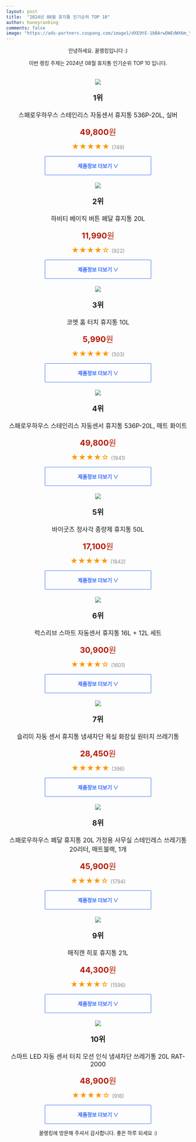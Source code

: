 ```yaml
---
layout: post
title:  "2024년 08월 휴지통 인기순위 TOP 10"
author: honeyranking
comments: false
image: "https://ads-partners.coupang.com/image1/dXE9tE-1bBArwDWEdWX6m_YrxdN46MiYSwuMPPJWv_Y3tGrT92inykMq5-hTrpJMh7A0vUIbcMacq21yX6nMUxy03hcS0MQtD4e3mEbMCMTUKq3iK6T5j_ZrKVHQ8AgHW8NkeNzVwTJaDej__EDCM2xIwgms2pvpcswOVGPCcaK8ap5-LxpalxGptksui39CKNPGmqKo70Iqb9GgvoHd5WsPVHZhezAAHybRj68ZYk8tsunBv7lGG6UzzEeCAiDtsP9Eygsrizca9ba4SthTYYpHQiXEb-nuow33ZqBjNW-I"
---
```

<p style="text-align: center;">안녕하세요. 꿀랭킹입니다 :)</p>
<p style="text-align: center;">이번 랭킹 주제는 2024년 08월 휴지통 인기순위 TOP 10 입니다.</p><center><img src="https://ads-partners.coupang.com/image1/dXE9tE-1bBArwDWEdWX6m_YrxdN46MiYSwuMPPJWv_Y3tGrT92inykMq5-hTrpJMh7A0vUIbcMacq21yX6nMUxy03hcS0MQtD4e3mEbMCMTUKq3iK6T5j_ZrKVHQ8AgHW8NkeNzVwTJaDej__EDCM2xIwgms2pvpcswOVGPCcaK8ap5-LxpalxGptksui39CKNPGmqKo70Iqb9GgvoHd5WsPVHZhezAAHybRj68ZYk8tsunBv7lGG6UzzEeCAiDtsP9Eygsrizca9ba4SthTYYpHQiXEb-nuow33ZqBjNW-I" style="margin-top:20px" /></center><p style="text-align: center; font-size: 20px"><b>1위</b></p><p style="text-align: center; font-size: 17px">스패로우하우스 스테인리스 자동센서 휴지통 536P-20L, 실버</p><p style="text-align: center;"><span style="color: #b61800; font-size: 22px;"><b>49,800</b>원</span></p><p style="text-align: center;"><span style="color: #ff9600; font-size: 20px;">★★★★★ </span><span style="color: #878787;">(749)</span></p><center><a href="https://link.coupang.com/re/AFFSDP?lptag=AF3899140&subid=honeyrank&pageKey=6401083576&itemId=3811032700&vendorItemId=81487430262&traceid=V0-153-d1bc42e952c91a56&clickBeacon=23b6a7f0-633e-11ef-abd8-c8f64210c0bd%7E3&requestid=20240826090000980125513978&token=31850C%7CMIXED"><div style="font-size: 14px; display: inline-block; padding: 15px 90px; color: #346aff; border-radius: 2px; border: 1px solid #346aff; cursor: pointer;"><b>제품정보 더보기 &or;</b></div></a></center><center><img src="https://ads-partners.coupang.com/image1/jNqabkCNeqiuf_1xjCqCipRqTEFeTKSUu7BRx35RuIFhIRq5IvPUHvQFlN-DEKxrmYuvAS0x-3m9MqSgSZ-MPf_PgzN_eQbJWSbhREdZhJVQY4NdeBJYbRPuKM7eauwW4wIkDuu9HmfjJKlB_uo1H70Rg3glZjVWiqwf8QHI0h92ts_nhlB6N5em7pSJAA6jKvobLHG7LMqgQY12O62yl_OmS0nYfj1vLBqjun7ofvj3Y-gBI1ixRc5i1J6Ste6mSJubxwryFDbXuPOdyOlob-DchJyu0VFYvQ==" style="margin-top:20px" /></center><p style="text-align: center; font-size: 20px"><b>2위</b></p><p style="text-align: center; font-size: 17px">하비티 베이직 버튼 페달 휴지통 20L</p><p style="text-align: center;"><span style="color: #b61800; font-size: 22px;"><b>11,990</b>원</span></p><p style="text-align: center;"><span style="color: #ff9600; font-size: 20px;">★★★★☆ </span><span style="color: #878787;">(922)</span></p><center><a href="https://link.coupang.com/re/AFFSDP?lptag=AF3899140&subid=honeyrank&pageKey=7734845167&itemId=20794354458&vendorItemId=87863854669&traceid=V0-153-f32cacbd51eaae50&requestid=20240826090000980125513978&token=31850C%7CMIXED"><div style="font-size: 14px; display: inline-block; padding: 15px 90px; color: #346aff; border-radius: 2px; border: 1px solid #346aff; cursor: pointer;"><b>제품정보 더보기 &or;</b></div></a></center><center><img src="https://ads-partners.coupang.com/image1/8dVT5ifBww2RsHea8eCLa2Vo9cOIm1GJTm8RB61FPmhKHYQt8R2F44rdpUNcfgoll6X5sKWoL8RKzGdFHz024B38kjRGP__G-QFhf9N1WitIOwfNlmfD2b8OcotIW2s4Qkhwm_dPsLiJY8FEBvmhI6UI3cKWhP_aP21Av0YQjPEPsCZqoUHuGZ1J5QMLh0WNDL9Oa-pScHpr2d50_rxUjDd4Eb6_o8k9aVitU623zZZcgry-gNIOTewWuatcIAycCeeAGXJm0UWR_PjjSszmCHhqzklIa_KSJ8GpsA==" style="margin-top:20px" /></center><p style="text-align: center; font-size: 20px"><b>3위</b></p><p style="text-align: center; font-size: 17px">코멧 홈 터치 휴지통 10L</p><p style="text-align: center;"><span style="color: #b61800; font-size: 22px;"><b>5,990</b>원</span></p><p style="text-align: center;"><span style="color: #ff9600; font-size: 20px;">★★★★★ </span><span style="color: #878787;">(503)</span></p><center><a href="https://link.coupang.com/re/AFFSDP?lptag=AF3899140&subid=honeyrank&pageKey=7373074555&itemId=19023954374&vendorItemId=86148227409&traceid=V0-153-b6954bf4a1910525&requestid=20240826090000980125513978&token=31850C%7CMIXED"><div style="font-size: 14px; display: inline-block; padding: 15px 90px; color: #346aff; border-radius: 2px; border: 1px solid #346aff; cursor: pointer;"><b>제품정보 더보기 &or;</b></div></a></center><center><img src="https://ads-partners.coupang.com/image1/tJUwTSegztdhi8KxtGG3PCZGVBIvI5Qc6WLXtqaU_KUIFUrjv-wWc-HJ5uSv_52AE7JHQ30C-kd3OojYxw7cchhm1gJ7gdkXgsPUtSZXFZNdqU8MpMvPpErTNJXV-REW0jxDSaLRi3tqNCyzMVnHULOxwOpOdZCmDmsJ7lctmU_EOCzLYGU5ztHvA5fu3PRPtALW3oDN-N71wjgi1gCfo9p6viMpvQWN-Wg2jSmsDEdr8haDeN15CG82OGsKVW1Z_QhXhhy3joy3JTZ-wQk_6rItBX50EXpF05k0e0y3" style="margin-top:20px" /></center><p style="text-align: center; font-size: 20px"><b>4위</b></p><p style="text-align: center; font-size: 17px">스패로우하우스 스테인리스 자동센서 휴지통 536P-20L, 매트 화이트</p><p style="text-align: center;"><span style="color: #b61800; font-size: 22px;"><b>49,800</b>원</span></p><p style="text-align: center;"><span style="color: #ff9600; font-size: 20px;">★★★★☆ </span><span style="color: #878787;">(1941)</span></p><center><a href="https://link.coupang.com/re/AFFSDP?lptag=AF3899140&subid=honeyrank&pageKey=6401083576&itemId=11489447525&vendorItemId=81487430292&traceid=V0-153-d1bc42e952c91a56&clickBeacon=23b6cf00-633e-11ef-83b8-cc3f3b1b3cd2%7E3&requestid=20240826090000980125513978&token=31850C%7CMIXED"><div style="font-size: 14px; display: inline-block; padding: 15px 90px; color: #346aff; border-radius: 2px; border: 1px solid #346aff; cursor: pointer;"><b>제품정보 더보기 &or;</b></div></a></center><center><img src="https://ads-partners.coupang.com/image1/6_1vK2bYxt5qxwgl6_2nKErBz7F50_TEg5ooR4FCyTo3O1QJp7D2MeC4Ugfoo8i_Uph_k5S4WeDimvpSzyHKyuM1vckvQ70fu9zDTgzZ9N7lQ6qdTwniMk5xYKd_U5ulEszx17cWRTtkaagnAJInPKBZJPaZ8bKuFVkHsaREC8VJMjCvPbO-J6H7tXYoFZdqLd_dWc8K8ul_sRulNzEtcLjcXWq37NxZb3Zqk8SWhRnILWG-1TWgDs93897EGBpX_eEcWjmf621kftEewQHJR4kimsFYVjeyxkJD0w==" style="margin-top:20px" /></center><p style="text-align: center; font-size: 20px"><b>5위</b></p><p style="text-align: center; font-size: 17px">바이굿즈 정사각 종량제 휴지통 50L</p><p style="text-align: center;"><span style="color: #b61800; font-size: 22px;"><b>17,100</b>원</span></p><p style="text-align: center;"><span style="color: #ff9600; font-size: 20px;">★★★★★ </span><span style="color: #878787;">(1842)</span></p><center><a href="https://link.coupang.com/re/AFFSDP?lptag=AF3899140&subid=honeyrank&pageKey=5354271643&itemId=7882824106&vendorItemId=75172335343&traceid=V0-153-931b75839bafe129&requestid=20240826090000980125513978&token=31850C%7CMIXED"><div style="font-size: 14px; display: inline-block; padding: 15px 90px; color: #346aff; border-radius: 2px; border: 1px solid #346aff; cursor: pointer;"><b>제품정보 더보기 &or;</b></div></a></center><center><img src="https://ads-partners.coupang.com/image1/vqxwgVXaKRNRz7kgvkf-Cfpp7MMHH2fH8cqJjOCtW2W1m-F1NQPVf3C9Vk0e4rLhNpV7nA83d8fuVpsop8C4gG8YNddak1Yalw1VadVNhN_M4lVh4sk3LWKmK1gNAP3bqHi1D1NHsQnWltTdGBUBTolHBDrmNUZR6Pd7MzcVx6hreFJ_QuXq0gc7MDOmJlR4F8ysC31j3UXNZ0e4fZYV9SEmwAj84jqO1x2cOOa7HNsJ595Ufdnb-Z6cGKGMX-WoR5UDgOToGOfNHCbiWdD8_siy0OuUdHb8KKiDkilhVbBl33N4lYEjvRkUSWO4Og==" style="margin-top:20px" /></center><p style="text-align: center; font-size: 20px"><b>6위</b></p><p style="text-align: center; font-size: 17px">럭스리브 스마트 자동센서 휴지통 16L + 12L 세트</p><p style="text-align: center;"><span style="color: #b61800; font-size: 22px;"><b>30,900</b>원</span></p><p style="text-align: center;"><span style="color: #ff9600; font-size: 20px;">★★★★☆ </span><span style="color: #878787;">(1601)</span></p><center><a href="https://link.coupang.com/re/AFFSDP?lptag=AF3899140&subid=honeyrank&pageKey=7801019443&itemId=21127713648&vendorItemId=88550491140&traceid=V0-153-4160fc86c3020e10&clickBeacon=23b6cf00-633e-11ef-a81e-776292dedca6%7E3&requestid=20240826090000980125513978&token=31850C%7CMIXED"><div style="font-size: 14px; display: inline-block; padding: 15px 90px; color: #346aff; border-radius: 2px; border: 1px solid #346aff; cursor: pointer;"><b>제품정보 더보기 &or;</b></div></a></center><center><img src="https://ads-partners.coupang.com/image1/SI5YiQJ0KNrk3sOpSIKQGGvr5jKiYVPF0gzIy4Ec5DibDqqIgfPkw7OOiYYZIpWwNuOHXSa--mlcUdKwTCjtz_dOdFXSWZVa9NzsQNesKA_qGKFlV5ErMJphahCxIyXRxlnSN4VHMytcUNQFLXDD7zVc6gBL3QQJ4nMLkmqH-Y959j7MvkpkloitdDQOnDEmxVabMMC8mrHhKLt7VnM_RFCuwXDNI2JRsmNUX7Mx47RMWbtXo6uA4rNuseT3AqYGsIbsxMc4NSHCs5UZU2J3e_bn4lnUaiG8qDSk2wDjkSqnGWiV6lLtUtNHqg==" style="margin-top:20px" /></center><p style="text-align: center; font-size: 20px"><b>7위</b></p><p style="text-align: center; font-size: 17px">슬리미 자동 센서 휴지통 냄새차단 욕실 화장실 원터치 쓰레기통</p><p style="text-align: center;"><span style="color: #b61800; font-size: 22px;"><b>28,450</b>원</span></p><p style="text-align: center;"><span style="color: #ff9600; font-size: 20px;">★★★★★ </span><span style="color: #878787;">(396)</span></p><center><a href="https://link.coupang.com/re/AFFSDP?lptag=AF3899140&subid=honeyrank&pageKey=7885354393&itemId=21574399269&vendorItemId=88626107364&traceid=V0-153-b44c843300828bf9&requestid=20240826090000980125513978&token=31850C%7CMIXED"><div style="font-size: 14px; display: inline-block; padding: 15px 90px; color: #346aff; border-radius: 2px; border: 1px solid #346aff; cursor: pointer;"><b>제품정보 더보기 &or;</b></div></a></center><center><img src="https://ads-partners.coupang.com/image1/jxWtao3A-z2r7ZuCjxWLlw5HCyy_dbpn8di3Fac68bZA_bRFcW9PmyC3ZPGVhgFLOTGH2oanzMkluAWMwNKRpCJITv75DYpZGnVhWXpMy4LNITObw9PaOq5aYhcwVwfyalLA66W5a-d191cBkWkySYi0afDYfzLQ3f0JXB1if5-KEtxU4W7GujQupN31k36E6Fru9oFUPOdnVdLilkDFmS-kcFnqWtJ9bCgv3XhV6yyRfQTo8tLey6pS-tDVdzR9w4Q2XZMAFGYi_G_xKkOlXeEXJD3_zo1ilRZXgeIZn6-xHINlHfOJHkmWzNomeg==" style="margin-top:20px" /></center><p style="text-align: center; font-size: 20px"><b>8위</b></p><p style="text-align: center; font-size: 17px">스패로우하우스 페달 휴지통 20L 가정용 사무실 스테인레스 쓰레기통 20리터, 매트블랙, 1개</p><p style="text-align: center;"><span style="color: #b61800; font-size: 22px;"><b>45,900</b>원</span></p><p style="text-align: center;"><span style="color: #ff9600; font-size: 20px;">★★★★☆ </span><span style="color: #878787;">(1794)</span></p><center><a href="https://link.coupang.com/re/AFFSDP?lptag=AF3899140&subid=honeyrank&pageKey=6804706177&itemId=16077804013&vendorItemId=83498302059&traceid=V0-153-3525bd94b8ddd93a&clickBeacon=23b6cf00-633e-11ef-8763-b32d6d22afbd%7E3&requestid=20240826090000980125513978&token=31850C%7CMIXED"><div style="font-size: 14px; display: inline-block; padding: 15px 90px; color: #346aff; border-radius: 2px; border: 1px solid #346aff; cursor: pointer;"><b>제품정보 더보기 &or;</b></div></a></center><center><img src="https://ads-partners.coupang.com/image1/dCjFxCDV2ZNYqmlRdJjQzpFplSWsi0sZbRnwDZX5-oUxaz5-khshaWQNWH0W_QGAG9U1k1IH5gxF3PTG8FsRSwz_lCRJlqIIbr2tfHADwRBdIKCZTZQRgb65I_ocLfK5Z4BV8_1DwogGe-s0HrTbqtFGyoM3bQw6QDfa-qqliZOMSzu3JCYXxQlMUHnxuF2Hydc78sST45-lPZTc--y8e5TRHWtVMl1GHV4EzMVoyXcaPUys2sLrARRLF24T2PkU_K1iZ2RjfjzFCsey9VlkyKLgoPlDqwsbKok=" style="margin-top:20px" /></center><p style="text-align: center; font-size: 20px"><b>9위</b></p><p style="text-align: center; font-size: 17px">매직캔 히포 휴지통 21L</p><p style="text-align: center;"><span style="color: #b61800; font-size: 22px;"><b>44,300</b>원</span></p><p style="text-align: center;"><span style="color: #ff9600; font-size: 20px;">★★★★☆ </span><span style="color: #878787;">(1596)</span></p><center><a href="https://link.coupang.com/re/AFFSDP?lptag=AF3899140&subid=honeyrank&pageKey=2316949007&itemId=3999208906&vendorItemId=71983480995&traceid=V0-153-1e29a0498ba26db2&requestid=20240826090000980125513978&token=31850C%7CMIXED"><div style="font-size: 14px; display: inline-block; padding: 15px 90px; color: #346aff; border-radius: 2px; border: 1px solid #346aff; cursor: pointer;"><b>제품정보 더보기 &or;</b></div></a></center><center><img src="https://ads-partners.coupang.com/image1/aFwASFcjB0Bp78eHaLkltql8sG4UfkefCauq5WdGTCGfO4tpI7SBenfVuq6PJQDgBSCCYEA0dV20EvqkicGSRL0bxdA91om9Ngwv4zI-F4_a-YdYstEYny8ZRlR8aAuUNzPuaQvc5XyctjJznA_hyg7P4_3FjUPc3kfONOcgDoy_YzpLtaClHrRgrqbEnZuq-ls5rzL7-JL8VNHcfKPA2Kuyt6DSj2fzdTOjmkt-7nsnES5eNUMl08DtDmBvRwMeSEHf1yQgpxPhcqg631vQ0L8XYKVjd0kyL5lw-s-db2N1RjhSLiVaM9VYNcnI_R8_" style="margin-top:20px" /></center><p style="text-align: center; font-size: 20px"><b>10위</b></p><p style="text-align: center; font-size: 17px">스마트 LED 자동 센서 터치 모션 인식 냄새차단 쓰레기통 20L RAT-2000</p><p style="text-align: center;"><span style="color: #b61800; font-size: 22px;"><b>48,900</b>원</span></p><p style="text-align: center;"><span style="color: #ff9600; font-size: 20px;">★★★★☆ </span><span style="color: #878787;">(916)</span></p><center><a href="https://link.coupang.com/re/AFFSDP?lptag=AF3899140&subid=honeyrank&pageKey=8056476749&itemId=22615918127&vendorItemId=89846194960&traceid=V0-153-b772485ab29f23bb&clickBeacon=23b6cf00-633e-11ef-a91d-4b12bf60299e%7E3&requestid=20240826090000980125513978&token=31850C%7CMIXED"><div style="font-size: 14px; display: inline-block; padding: 15px 90px; color: #346aff; border-radius: 2px; border: 1px solid #346aff; cursor: pointer;"><b>제품정보 더보기 &or;</b></div></a></center><p style="text-align: center;">꿀랭킹에 방문해 주셔서 감사합니다. 좋은 하루 되세요 :)</p>